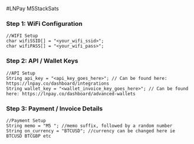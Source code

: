 #LNPay M5StackSats

### Step 1: WiFi Configuration

```
//WIFI Setup
char wifiSSID[] = "<your_wifi_ssid>";
char wifiPASS[] = "<your_wifi_pass>";
```


### Step 2: API / Wallet Keys

```
//API Setup
String api_key = "<api_key_goes_here>"; // Can be found here: https://lnpay.co/dashboard/integrations
String wallet_key = "<wallet_invoice_key_goes_here>"; // Can be found here: https://lnpay.co/dashboard/advanced-wallets
```



### Step 3: Payment / Invoice Details

```
//Payment Setup
String memo = "M5 "; //memo suffix, followed by a random number
String on_currency = "BTCUSD"; //currency can be changed here ie BTCUSD BTCGBP etc
```